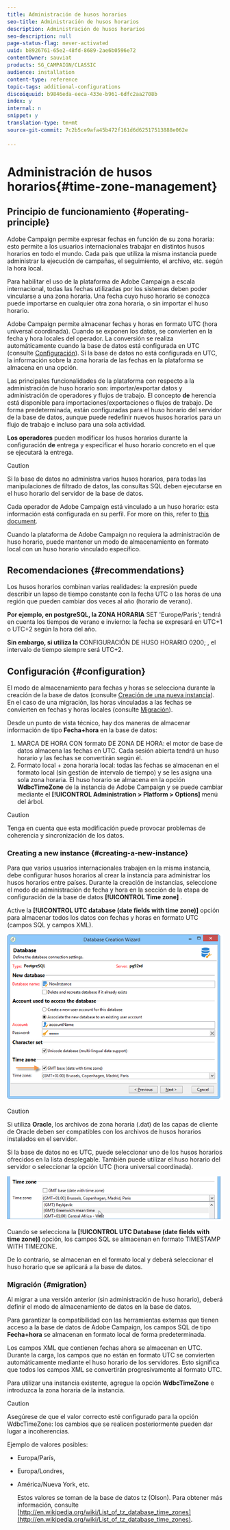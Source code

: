```yaml
---
title: Administración de husos horarios
seo-title: Administración de husos horarios
description: Administración de husos horarios
seo-description: null
page-status-flag: never-activated
uuid: b8926761-65e2-48fd-8689-2ae6b0596e72
contentOwner: sauviat
products: SG_CAMPAIGN/CLASSIC
audience: installation
content-type: reference
topic-tags: additional-configurations
discoiquuid: b9846eda-eeca-433e-b961-6dfc2aa2708b
index: y
internal: n
snippet: y
translation-type: tm+mt
source-git-commit: 7c2b5ce9afa45b472f161d6d62517513888e062e

---
```



# Administración de husos horarios{#time-zone-management}

## Principio de funcionamiento {#operating-principle}

Adobe Campaign permite expresar fechas en función de su zona horaria: esto permite a los usuarios internacionales trabajar en distintos husos horarios en todo el mundo. Cada país que utiliza la misma instancia puede administrar la ejecución de campañas, el seguimiento, el archivo, etc. según la hora local.

Para habilitar el uso de la plataforma de Adobe Campaign a escala internacional, todas las fechas utilizadas por los sistemas deben poder vincularse a una zona horaria. Una fecha cuyo huso horario se conozca puede importarse en cualquier otra zona horaria, o sin importar el huso horario.

Adobe Campaign permite almacenar fechas y horas en formato UTC (hora universal coordinada). Cuando se exponen los datos, se convierten en la fecha y hora locales del operador. La conversión se realiza automáticamente cuando la base de datos está configurada en UTC (consulte [Configuración](#configuration)). Si la base de datos no está configurada en UTC, la información sobre la zona horaria de las fechas en la plataforma se almacena en una opción.

Las principales funcionalidades de la plataforma con respecto a la administración de huso horario son: importar/exportar datos y administración de operadores y flujos de trabajo. El concepto **de** herencia está disponible para importaciones/exportaciones o flujos de trabajo. De forma predeterminada, están configuradas para el huso horario del servidor de la base de datos, aunque puede redefinir nuevos husos horarios para un flujo de trabajo e incluso para una sola actividad.

**Los operadores** pueden modificar los husos horarios durante la configuración **de** entrega y especificar el huso horario concreto en el que se ejecutará la entrega.

>[!CAUTION]
>
>Si la base de datos no administra varios husos horarios, para todas las manipulaciones de filtrado de datos, las consultas SQL deben ejecutarse en el huso horario del servidor de la base de datos.

Cada operador de Adobe Campaign está vinculado a un huso horario: esta información está configurada en su perfil. For more on this, refer to [this document](../../platform/using/access-management.md).

Cuando la plataforma de Adobe Campaign no requiera la administración de huso horario, puede mantener un modo de almacenamiento en formato local con un huso horario vinculado específico.

## Recomendaciones {#recommendations}

Los husos horarios combinan varias realidades: la expresión puede describir un lapso de tiempo constante con la fecha UTC o las horas de una región que pueden cambiar dos veces al año (horario de verano).

**Por ejemplo, en postgreSQL, la ZONA HORARIA** SET &#39;Europe/Paris&#39;; tendrá en cuenta los tiempos de verano e invierno: la fecha se expresará en UTC+1 o UTC+2 según la hora del año.

**Sin embargo, si utiliza la** CONFIGURACIÓN DE HUSO HORARIO 0200; , el intervalo de tiempo siempre será UTC+2.

## Configuración {#configuration}

El modo de almacenamiento para fechas y horas se selecciona durante la creación de la base de datos (consulte [Creación de una nueva instancia](#creating-a-new-instance)). En el caso de una migración, las horas vinculadas a las fechas se convierten en fechas y horas locales (consulte [Migración](#migration)).

Desde un punto de vista técnico, hay dos maneras de almacenar información de tipo **Fecha+hora** en la base de datos:

1. MARCA DE HORA CON formato DE ZONA DE HORA: el motor de base de datos almacena las fechas en UTC. Cada sesión abierta tendrá un huso horario y las fechas se convertirán según él.
1. Formato local + zona horaria local: todas las fechas se almacenan en el formato local (sin gestión de intervalo de tiempo) y se les asigna una sola zona horaria. El huso horario se almacena en la opción **WdbcTimeZone** de la instancia de Adobe Campaign y se puede cambiar mediante el **[!UICONTROL Administration > Platform > Options]** menú del árbol.

>[!CAUTION]
>
>Tenga en cuenta que esta modificación puede provocar problemas de coherencia y sincronización de los datos.

### Creating a new instance {#creating-a-new-instance}

Para que varios usuarios internacionales trabajen en la misma instancia, debe configurar husos horarios al crear la instancia para administrar los husos horarios entre países. Durante la creación de instancias, seleccione el modo de administración de fecha y hora en la sección de la etapa de configuración de la base de datos **[!UICONTROL Time zone]** .

Active la **[!UICONTROL UTC database (date fields with time zone)]** opción para almacenar todos los datos con fechas y horas en formato UTC (campos SQL y campos XML).

![](assets/install_wz_select_utc_option.png)

>[!CAUTION]
>
>Si utiliza **Oracle**, los archivos de zona horaria (.dat) de las capas de cliente de Oracle deben ser compatibles con los archivos de husos horarios instalados en el servidor.

Si la base de datos no es UTC, puede seleccionar uno de los husos horarios ofrecidos en la lista desplegable. También puede utilizar el huso horario del servidor o seleccionar la opción UTC (hora universal coordinada).

![](assets/install_wz_unselect_utc_option.png)

Cuando se selecciona la **[!UICONTROL UTC Database (date fields with time zone)]** opción, los campos SQL se almacenan en formato TIMESTAMP WITH TIMEZONE.

De lo contrario, se almacenan en el formato local y deberá seleccionar el huso horario que se aplicará a la base de datos.

### Migración {#migration}

Al migrar a una versión anterior (sin administración de huso horario), deberá definir el modo de almacenamiento de datos en la base de datos.

Para garantizar la compatibilidad con las herramientas externas que tienen acceso a la base de datos de Adobe Campaign, los campos SQL de tipo **Fecha+hora** se almacenan en formato local de forma predeterminada.

Los campos XML que contienen fechas ahora se almacenan en UTC. Durante la carga, los campos que no están en formato UTC se convierten automáticamente mediante el huso horario de los servidores. Esto significa que todos los campos XML se convertirán progresivamente al formato UTC.

Para utilizar una instancia existente, agregue la opción **WdbcTimeZone** e introduzca la zona horaria de la instancia.

>[!CAUTION]
>
>Asegúrese de que el valor correcto esté configurado para la opción WdbcTimeZone: los cambios que se realicen posteriormente pueden dar lugar a incoherencias.

Ejemplo de valores posibles:

* Europa/París,
* Europa/Londres,
* América/Nueva York, etc.

   Estos valores se toman de la base de datos tz (Olson). Para obtener más información, consulte [http://en.wikipedia.org/wiki/List_of_tz_database_time_zones](http://en.wikipedia.org/wiki/List_of_tz_database_time_zones).

